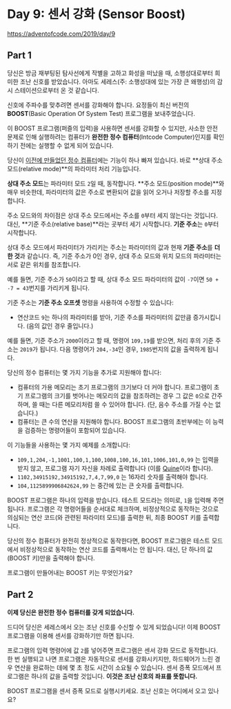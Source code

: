 # Day 9: 센서 강화 (Sensor Boost)
<https://adventofcode.com/2019/day/9>

## Part 1
당신은 방금 재부팅된 탐사선에게 작별을 고하고 화성을 떠났을 때, 소행성대로부터 희미한 조난 신호를 받았습니다. 아마도 세레스(주: 소행성대에 있는 가장 큰 왜행성)의 감시 스테이션으로부터 온 것 같습니다.

신호에 주파수를 맞추려면 센서를 강화해야 합니다. 요정들이 최신 버전의 **BOOST**(Basic Operation Of System Test) 프로그램을 보내주었습니다.

이 BOOST 프로그램(퍼즐의 입력)을 사용하면 센서를 강화할 수 있지만, 사소한 안전 문제로 인해 실행하려는 컴퓨터가 **완전한 정수 컴퓨터**(Intcode Computer)인지를 확인하기 전에는 실행할 수 없게 되어 있습니다.

당신이 [이전에 만들었던 정수 컴퓨터](../day5)에는 기능이 하나 빠져 있습니다. 바로 **상대 주소 모드(relative mode)**의 파라미터 처리 기능입니다.

**상대 주소 모드**는 파라미터 모드 `2`일 때, 동작합니다. **주소 모드(position mode)**와 매우 비슷한데, 파라미터의 값은 주소로 변환되어 값을 읽어 오거나 저장할 주소를 지정합니다.

주소 모드와의 차이점은 상대 주소 모드에서는 주소를 `0`부터 세지 않는다는 것입니다. 대신, **기준 주소(relative base)**라는 곳부터 세기 시작합니다. **기준 주소**는 `0`부터 시작합니다.

상대 주소 모드에서 파라미터가 가리키는 주소는 파라미터의 값과 현재 **기준 주소**를 **더한 것**과 같습니다. 즉, 기준 주소가 0인 경우, 상대 주소 모드와 위치 모드의 파라미터는 서로 같은 위치를 참조합니다.

예를 들면, 기준 주소가 `50`이라고 할 때, 상대 주소 모드 파라미터의 값이 `-7`이면 `50 + -7 = 43`번지를 가리키게 됩니다.

기준 주소는 **기준 주소 오프셋** 명령을 사용하여 수정할 수 있습니다:

- 연산코드 `9`는 하나의 파라미터를 받아, 기준 주소를 파라미터의 값만큼 증가시킵니다. (음의 값인 경우 줄입니다.)

예를 들면, 기준 주소가 `2000`이라고 할 때, 명령어 `109,19`를 받으면, 처리 후의 기준 주소는 `2019`가 됩니다. 다음 명령어가 `204,-34`인 경우, `1985`번지의 값을 출력하게 됩니다.

당신의 정수 컴퓨터는 몇 가지 기능을 추가로 지원해야 합니다:

- 컴퓨터의 가용 메모리는 초기 프로그램의 크기보다 더 커야 합니다. 프로그램이 초기 프로그램의 크기를 벗어나는 메모리의 값을 참조하려는 경우 그 값은 `0`으로 간주하며, 쓸 때는 다른 메모리처럼 쓸 수 있어야 합니다. (단, 음수 주소를 가질 수는 없습니다.)
- 컴퓨터는 큰 수의 연산을 지원해야 합니다. BOOST 프로그램의 초반부에는 이 능력을 검증하는 명령어들이 포함되어 있습니다.

이 기능들을 사용하는 몇 가지 예제를 소개합니다:

- `109,1,204,-1,1001,100,1,100,1008,100,16,101,1006,101,0,99` 는 입력을 받지 않고, 프로그램 자기 자신을 차례로 출력합니다 (이를 [Quine](https://en.wikipedia.org/wiki/Quine_(computing))이라 합니다).
- `1102,34915192,34915192,7,4,7,99,0` 는 16자리 숫자를 출력해야 합니다.
- `104,1125899906842624,99` 는 중간에 있는 큰 숫자를 출력합니다.

BOOST 프로그램은 하나의 입력을 받습니다. 테스트 모드라는 의미로, `1`을 입력해 주면 됩니다. 프로그램은 각 명령어들을 순서대로 체크하며, 비정상적으로 동작하는 것으로 의심되는 연산 코드(와 관련된 파라미터 모드)를 출력한 뒤, 최종 BOOST 키를 출력합니다.

당신의 정수 컴퓨터가 완전히 정상적으로 동작한다면, BOOST 프로그램은 테스트 모드에서 비정상적으로 동작하는 연산 코드를 출력해서는 안 됩니다. 대신, 단 하나의 값(BOOST 키)만을 출력해야 합니다.

프로그램이 만들어내는 BOOST 키는 무엇인가요?

## Part 2
**이제 당신은 완전한 정수 컴퓨터를 갖게 되었습니다.**

드디어 당신은 세레스에서 오는 조난 신호를 수신할 수 있게 되었습니다! 이제 BOOST 프로그램을 이용해 센서를 강화하기만 하면 됩니다.

프로그램의 입력 명령어에 값 `2`를 넣어주면 프로그램은 센서 강화 모드로 동작합니다. 한 번 실행되고 나면 프로그램은 자동적으로 센서를 강화시키지만, 하드웨어가 느린 경우 연산을 완료하는 데에 몇 초 정도 시간이 소요될 수 있습니다. 센서 증폭 모드에서 프로그램은 하나의 값을 출력할 것입니다. **이것은 조난 신호의 좌표를 뜻합니다.**

BOOST 프로그램을 센서 증폭 모드로 실행시키세요. 조난 신호는 어디에서 오고 있나요?